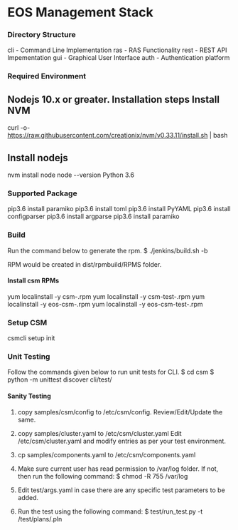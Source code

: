 # EOS Management Stack

### Directory Structure

cli     - Command Line Implementation
ras     - RAS Functionality
rest    - REST API Impementation
gui     - Graphical User Interface
auth    - Authentication platform

### Required Environment
Nodejs 10.x or greater. Installation steps
Install NVM
-------------------
curl -o- https://raw.githubusercontent.com/creationix/nvm/v0.33.11/install.sh | bash

Install nodejs
----------------------------
nvm install node
node --version
Python 3.6 

### Supported Package

pip3.6 install paramiko
pip3.6 install toml
pip3.6 install PyYAML
pip3.6 install configparser
pip3.6 install argparse
pip3.6 install paramiko

### Build

Run the command below to generate the rpm.
$ ./jenkins/build.sh -b <build-no>

RPM would be created in dist/rpmbuild/RPMS folder.

#### Install csm RPMs
yum localinstall -y csm-<version>.rpm
yum localinstall -y csm-test-<version>.rpm
yum localinstall -y eos-csm-<version>.rpm
yum localinstall -y eos-csm-test-<version>.rpm

### Setup CSM
csmcli setup init

### Unit Testing
Follow the commands given below to run unit tests for CLI.
$ cd csm
$ python -m unittest discover cli/test/

#### Sanity Testing
1. copy samples/csm/config to /etc/csm/config. Review/Edit/Update the same.

2. copy samples/cluster.yaml to /etc/csm/cluster.yaml
   Edit /etc/csm/cluster.yaml and modify entries as per your test environment.

3. cp samples/components.yaml to /etc/csm/components.yaml

4. Make sure current user has read permission to /var/log folder.
    If not, then run the following command:
   $ chmod -R 755 /var/log

5. Edit test/args.yaml in case there are any specific test parameters to be added.

6. Run the test using the following command:
   $ test/run_test.py -t /test/plans/<test-file>.pln
